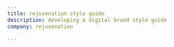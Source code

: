```yaml
---
title: rejuvenation style guide
description: developing a digital brand style guide
company: rejuvenation

---
```

